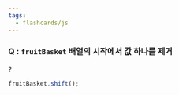 ```yaml
---
tags:
  - flashcards/js
---
```

### Q : `fruitBasket` 배열의 시작에서 값 하나를 제거
?
```js
fruitBasket.shift();
```